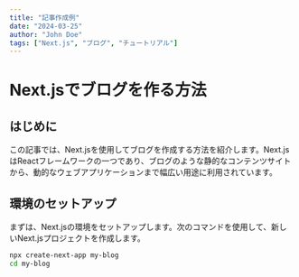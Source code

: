 ```yaml
---
title: "記事作成例"
date: "2024-03-25"
author: "John Doe"
tags: ["Next.js", "ブログ", "チュートリアル"]
---
```


# Next.jsでブログを作る方法

## はじめに

この記事では、Next.jsを使用してブログを作成する方法を紹介します。Next.jsはReactフレームワークの一つであり、ブログのような静的なコンテンツサイトから、動的なウェブアプリケーションまで幅広い用途に利用されています。

## 環境のセットアップ

まずは、Next.jsの環境をセットアップします。次のコマンドを使用して、新しいNext.jsプロジェクトを作成します。

```bash
npx create-next-app my-blog
cd my-blog